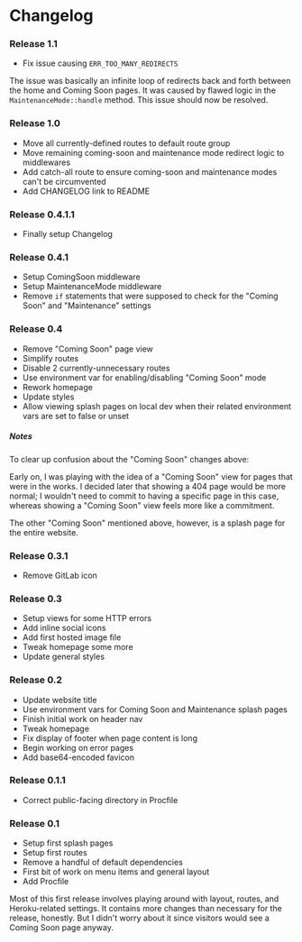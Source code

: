 # Changelog

### Release 1.1
- Fix issue causing `ERR_TOO_MANY_REDIRECTS`

The issue was basically an infinite loop of redirects back and forth between the
home and Coming Soon pages. It was caused by flawed logic in the
`MaintenanceMode::handle` method. This issue should now be resolved.

### Release 1.0
- Move all currently-defined routes to default route group
- Move remaining coming-soon and maintenance mode redirect logic to middlewares
- Add catch-all route to ensure coming-soon and maintenance modes can't be circumvented
- Add CHANGELOG link to README

### Release 0.4.1.1
- Finally setup Changelog

### Release 0.4.1
- Setup ComingSoon middleware
- Setup MaintenanceMode middleware
- Remove `if` statements that were supposed to check for the "Coming Soon" and "Maintenance" settings

### Release 0.4
- Remove "Coming Soon" page view
- Simplify routes
- Disable 2 currently-unnecessary routes
- Use environment var for enabling/disabling "Coming Soon" mode
- Rework homepage
- Update styles
- Allow viewing splash pages on local dev when their related environment vars are set to false or unset

##### Notes
To clear up confusion about the "Coming Soon" changes above:

Early on, I was playing with the idea of a "Coming Soon" view for pages that were in the works. I decided later that showing a 404 page would be more normal; I wouldn't need to commit to having a specific page in this case, whereas showing a "Coming Soon" view feels more like a commitment.

The other "Coming Soon" mentioned above, however, is a splash page for the entire website.

### Release 0.3.1
- Remove GitLab icon

### Release 0.3
- Setup views for some HTTP errors
- Add inline social icons
- Add first hosted image file
- Tweak homepage some more
- Update general styles

### Release 0.2
- Update website title
- Use environment vars for Coming Soon and Maintenance splash pages
- Finish initial work on header nav
- Tweak homepage
- Fix display of footer when page content is long
- Begin working on error pages
- Add base64-encoded favicon

### Release 0.1.1
- Correct public-facing directory in Procfile

### Release 0.1
- Setup first splash pages
- Setup first routes
- Remove a handful of default dependencies
- First bit of work on menu items and general layout
- Add Procfile

Most of this first release involves playing around with layout, routes, and Heroku-related settings. It contains more changes than necessary for the release, honestly. But I didn't worry about it since visitors would see a Coming Soon page anyway.
